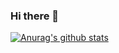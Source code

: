 ### Hi there 👋
[![Anurag's github stats](https://github-readme-stats.vercel.app/api?username=zzs52&theme=cobalt)](https://github.com/anuraghazra/github-readme-stats)
<!--
**zzs52/zzs52** is a ✨ _special_ ✨ repository because its `README.md` (this file) appears on your GitHub profile.

Here are some ideas to get you started:

- 🔭 I’m currently working on ...
- 🌱 I’m currently learning ...
- 👯 I’m looking to collaborate on ...
- 🤔 I’m looking for help with ...
- 💬 Ask me about ...
- 📫 How to reach me: ...
- 😄 Pronouns: ...
- ⚡ Fun fact: ...
-->
